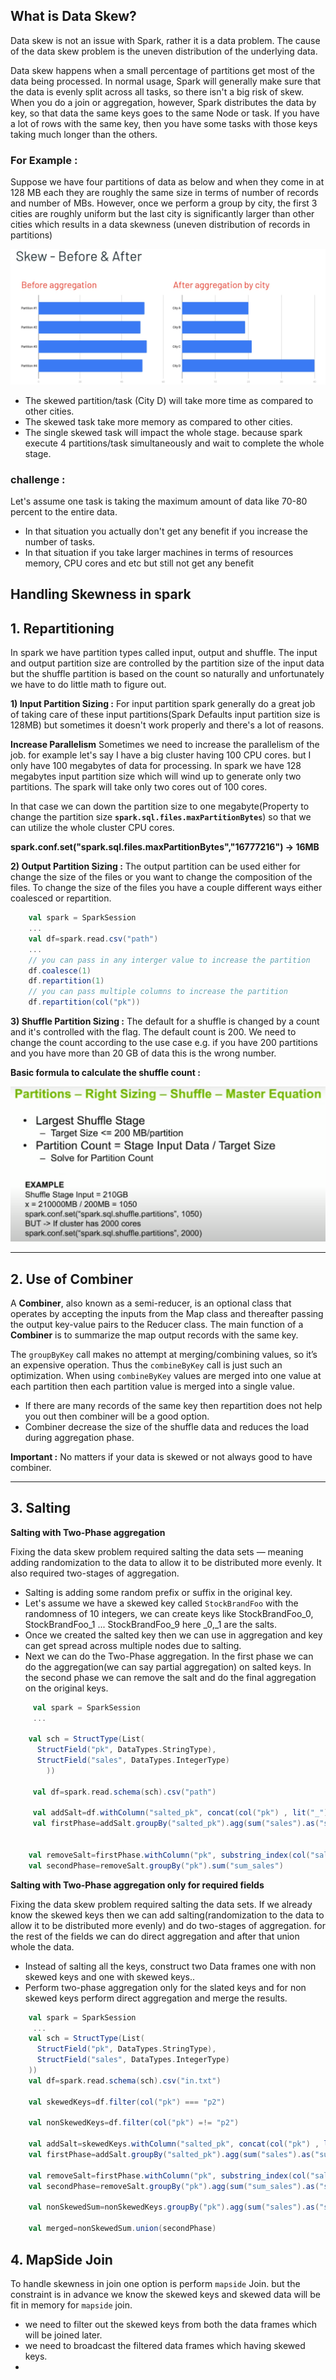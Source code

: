 ## What is Data Skew?
Data skew is not an issue with Spark, rather it is a data problem. The cause of the data skew problem is the uneven distribution of the underlying data.

Data skew happens when a small percentage of partitions get most of the data being processed. In normal usage, Spark will generally make sure that the data is evenly split across all tasks, so there isn't a big risk of skew. When you do a join or aggregation, however, Spark distributes the data by key, so that data the same keys goes to the same Node or task. If you have a lot of rows with the same key, then you have some tasks with those keys taking much longer than the others.

### For Example :
Suppose we have four partitions of data as below and when they come in at 128 MB each they are roughly the same size in terms of number of records and number of MBs. However, once we perform a group by city, the first 3 cities are roughly uniform but the last city is significantly larger than other cities which results in a data skewness (uneven distribution of records in partitions)

![Spark](https://github.com/gurditsingh/blog/blob/gh-pages/_screenshots/spark-data-skew.png?raw=true)

 - The skewed partition/task (City D) will take more time as compared to other cities.
 - The skewed task take more memory as compared to other cities.
 - The single skewed task will impact the whole stage. because spark execute 4 partitions/task simultaneously and wait to complete the whole stage.

### challenge :
Let's assume one task is taking the maximum amount of data like 70-80 percent to the entire data.

 - In that situation you actually don't get any benefit if you increase the number of tasks.
 - In that situation if you take larger machines in terms of resources memory, CPU cores and etc but still not get any benefit

## Handling Skewness in spark

## 1. Repartitioning
In spark we have partition types called input, output and shuffle. The input and output partition size are controlled by the partition size of the input data but the shuffle partition is based on the count so naturally and unfortunately we have to do little math to figure out.

**1) Input Partition Sizing :** For input partition spark generally do a great job of taking care of these input partitions(Spark Defaults input partition size is 128MB) but sometimes it doesn't work properly and there's a lot of reasons.

 **Increase Parallelism** Sometimes we need to increase the parallelism of the job. for example let's say I have a big cluster having 100 CPU cores. but I only have 100 megabytes of data for processing. In spark we have 128 megabytes input partition size which will wind up to generate only two partitions. The spark will take only two cores out of 100 cores.
 
 In that case we can down the partition size to one megabyte(Property to change the partition size **`spark.sql.files.maxPartitionBytes`**) so that we can utilize the whole cluster CPU cores.
	 
**spark.conf.set("spark.sql.files.maxPartitionBytes","16777216") -> 16MB**
	
**2) Output Partition Sizing :** The output partition can be used either for change the size of the files or you want to change the composition of the files. To change the size of the files you have a couple different ways either coalesced or repartition.
```scala
	val spark = SparkSession
	...
	val df=spark.read.csv("path")
	...
	// you can pass in any interger value to increase the partition
	df.coalesce(1)
	df.repartition(1)
	// you can pass multiple columns to increase the partition
	df.repartition(col("pk"))
```
**3) Shuffle Partition Sizing :** The default for a shuffle is changed by a count and it's controlled with the flag. The default count is 200. We need to change the count according to the use case e.g. if you have 200 partitions and you have more than 20 GB of data this is the wrong number.

**Basic formula to calculate the shuffle count :**

 ![Spark](https://github.com/gurditsingh/blog/blob/gh-pages/_screenshots/spark-shuffle.png?raw=true)
 
-----
## 2. Use of Combiner
A **Combiner**, also known as a semi-reducer, is an optional class that operates by accepting the inputs from the Map class and thereafter passing the output key-value pairs to the Reducer class. The main function of a **Combiner** is to summarize the map output records with the same key.

The  `groupByKey`  call makes no attempt at merging/combining values, so it’s an expensive operation. Thus the  `combineByKey`  call is just such an optimization. When using  `combineByKey`  values are merged into one value at each partition then each partition value is merged into a single value.

 - If there are many records of the same key then repartition does not help you out then combiner will be a good option.
 - Combiner decrease the size of the shuffle data and reduces the load during aggregation phase.

**Important :** No matters if your data is skewed or not always good to have combiner. 

----

## 3. Salting

**Salting with Two-Phase aggregation**

Fixing the data skew problem required salting the data sets — meaning adding randomization to the data to allow it to be distributed more evenly. It also required two-stages of aggregation.

 - Salting is adding some random prefix or suffix in the original key.
 - Let's assume we have a skewed key called `StockBrandFoo` with the randomness of 10 integers, we can create keys like StockBrandFoo_0, StockBrandFoo_1 ... StockBrandFoo_9 here _0,_1 are the salts.
 - Once we created the salted key then we can use in aggregation and key can get spread across multiple nodes due to salting.
 - Next we can do the Two-Phase aggregation. In the first phase we can do the aggregation(we can say partial aggregation) on salted keys. In the second phase we can remove the salt and do the final aggregation on the original keys.

```scala
	 val spark = SparkSession
	 ...

	val sch = StructType(List(
      StructField("pk", DataTypes.StringType),
      StructField("sales", DataTypes.IntegerType)
	    ))
	    
	 val df=spark.read.schema(sch).csv("path")

	 val addSalt=df.withColumn("salted_pk", concat(col("pk") , lit("_"), floor(rand()*100)))
	 val firstPhase=addSalt.groupBy("salted_pk").agg(sum("sales").as("sum_sales"))


	val removeSalt=firstPhase.withColumn("pk", substring_index(col("salted_pk"),"_",1))
	val secondPhase=removeSalt.groupBy("pk").sum("sum_sales")

```

**Salting with Two-Phase aggregation only for required fields**

Fixing the data skew problem required salting the data sets. If we already know the skewed keys then we can add  salting(randomization to the data to allow it to be distributed more evenly) and do two-stages of aggregation. for the rest of the fields we can do direct aggregation and after that union whole the data.

 - Instead of salting all the keys, construct two Data frames one with non skewed keys and one with skewed keys..
 - Perform two-phase aggregation only for the slated keys and for non skewed keys perform direct aggregation and merge the results.
 
```scala
    val spark = SparkSession
	 ...
    val sch = StructType(List(
      StructField("pk", DataTypes.StringType),
      StructField("sales", DataTypes.IntegerType)
    ))
    val df=spark.read.schema(sch).csv("in.txt")

    val skewedKeys=df.filter(col("pk") === "p2")

    val nonSkewedKeys=df.filter(col("pk") =!= "p2")

    val addSalt=skewedKeys.withColumn("salted_pk", concat(col("pk") , lit("_"),floor(rand()*100)))
    val firstPhase=addSalt.groupBy("salted_pk").agg(sum("sales").as("sum_sales"))

    val removeSalt=firstPhase.withColumn("pk", substring_index(col("salted_pk"),"_",1))
    val secondPhase=removeSalt.groupBy("pk").agg(sum("sum_sales").as("sumOfSales"))

    val nonSkewedSum=nonSkewedKeys.groupBy("pk").agg(sum("sales").as("sumOfSales"))

    val merged=nonSkewedSum.union(secondPhase)
```

## 4. MapSide Join
To handle skewness in join one option is perform `mapside` Join. but the constraint is in advance we know the skewed keys and skewed data will be fit in memory for `mapside` join. 

 - we need to filter out the skewed keys from both the data frames which will be joined later.
 -  we need to broadcast the filtered data frames which having skewed keys.
 - 

 


<!--stackedit_data:
eyJoaXN0b3J5IjpbLTcwOTMwMjQyOSwtNzM2OTQ2MDAwLC0xOD
g4ODgxODIwLDE5NjA1MzM0NzcsLTgxNzc4OTAyLC0xODEyMjM5
MzczLDI0ODUwMTU1NSwtODg5MzUwNzgzLDIwNjIzMzg1NDAsOD
QzNDk1ODUwLC0xMTczNjIzNjE0LC0xMDI3MzIxODA3LDEyMzQy
ODQ0MTIsMTUxNTQ5NzE0NSwtODg0MzE5MDk0LC0xODQzNTY2OT
Y3LC0xNDQzMDE2NTgwLC03MDQ3NjY2MDIsLTY5MDI4MjYxNiwt
MzYwMTM2NTldfQ==
-->